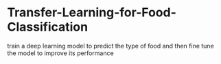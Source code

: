 # Transfer-Learning-for-Food-Classification
train a deep learning model to predict the type of food and then fine tune the model to improve its performance
